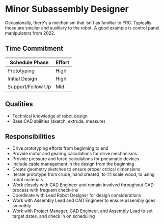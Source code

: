# Minor Subassembly Designer

Occasionally, there's a mechanism that isn't as familiar to FRC. Typically these are smaller and auxiliary to the robot.
A good example is control panel manipulators from 2022.

## Time Commitment

| Schedule Phase     | Effort   |
|--------------------|----------|
| Prototyping        | High     |
| Initial Design     | High     |
| Support/Follow Up  | Mid      |

## Qualities
 - Technical knowledge of robot design
 - Base CAD abilities (sketch, extrude, measure)

## Responsibilities
 - Drive prototyping efforts from beginning to end
 - Provide motor and gearing calculations for drive mechanisms
 - Provide pressure and force calculations for pneumatic devices
 - Include cable management in the design from the beginning
 - Create geometry sketches to ensure proper critical dimensions
 - Iterate prototype from crude, hand created, to 1:1 scale wood, to using robot materials
 - Work closely with CAD Engineer and remain involved throughout CAD process with frequent check-ins
 - Coordinate with Lead Robot Designer for design considerations
 - Work with Assembly Lead and CAD Engineer to ensure assembly goes smoothly
 - Work with Project Manager, CAD Engineer, and Assembly Lead to set target dates, and check in on scheduling
